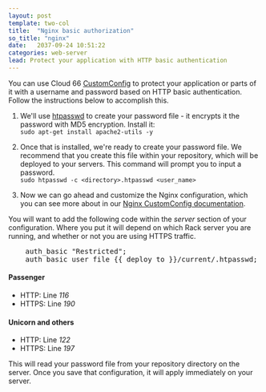 ```yaml
---
layout: post
template: two-col
title:  "Nginx basic authorization"
so_title: "nginx"
date:   2037-09-24 10:51:22
categories: web-server
lead: Protect your application with HTTP basic authentication
---
```


You can use Cloud 66 [CustomConfig](/stack-features/custom-config.html) to protect your application or parts of it with a username and password based on HTTP basic authentication.
Follow the instructions below to accomplish this.

1. We'll use [htpasswd](http://httpd.apache.org/docs/2.2/programs/htpasswd.html) to create your password file - it encrypts it the password with MD5 encryption. Install it:
<br>`sudo apt-get install apache2-utils -y`<br>

2. Once that is installed, we're ready to create your password file. We recommend that you create this file within your repository, which will be deployed to your servers. This command will prompt you to input a password.
<br>`sudo htpasswd -c <directory>.htpasswd <user_name>`<br>

3. Now we can go ahead and customize the Nginx configuration, which you can see more about in our [Nginx CustomConfig documentation](/how-to/nginx-customconfig.html).

You will want to add the following code within the _server_ section of your configuration. Where you put it will depend on which Rack server you are running, and whether or not you are using HTTPS traffic.

<pre class="terminal">
	auth_basic "Restricted";
	auth_basic_user_file &#123;&#123; deploy_to &#125;&#125;/current/.htpasswd;
</pre>

#### Passenger
- HTTP: Line _116_
- HTTPS: Line _190_

#### Unicorn and others
- HTTP: Line _122_
- HTTPS: Line _197_

This will read your password file from your repository directory on the server. Once you save that configuration, it will apply immediately on your server.





